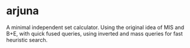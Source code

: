 # arjuna

A minimal independent set calculator. Using the original idea of MIS and B+E, with quick fused queries, using inverted and mass queries for fast heuristic search.
